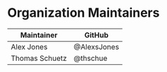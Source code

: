 # Organization Maintainers

| Maintainer     | GitHub      |
|----------------|-------------|
| Alex Jones     | @AlexsJones |
| Thomas Schuetz | @thschue    |


